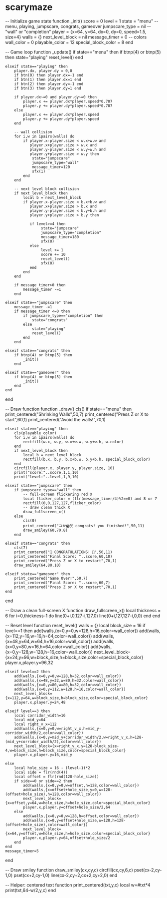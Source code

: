 # scarymaze



-- Initialize game state
function _init()
    score = 0
    level = 1
    state = "menu" -- menu, playing, jumpscare, congrats, gameover
    jumpscare_type = nil -- "wall" or "completion"
    player = {x=64, y=64, dx=0, dy=0, speed=1.5, size=4}
    walls = {}
    next_level_block = nil
    message_timer = 0
    -- colors
    wall_color = 0
    playable_color = 12
    special_block_color = 8
end

-- Game loop
function _update()
    if state=="menu" then
        if btnp(4) or btnp(5) then
            state="playing"
            reset_level()
        end

    elseif state=="playing" then
        player.dx, player.dy = 0,0
        if btn(0) then player.dx=-1 end
        if btn(1) then player.dx=1 end
        if btn(2) then player.dy=-1 end
        if btn(3) then player.dy=1 end

        if player.dx~=0 and player.dy~=0 then
            player.x += player.dx*player.speed*0.707
            player.y += player.dy*player.speed*0.707
        else
            player.x += player.dx*player.speed
            player.y += player.dy*player.speed
        end

        -- wall collision
        for i,w in ipairs(walls) do
            if player.x-player.size < w.x+w.w and
               player.x+player.size > w.x and
               player.y-player.size < w.y+w.h and
               player.y+player.size > w.y then
                state="jumpscare"
                jumpscare_type="wall"
                message_timer=120
                sfx(1)
            end
        end

        -- next level block collision
        if next_level_block then
            local b = next_level_block
            if player.x-player.size < b.x+b.w and
               player.x+player.size > b.x and
               player.y-player.size < b.y+b.h and
               player.y+player.size > b.y then

               if level>=4 then
                    state="jumpscare"
                    jumpscare_type="completion"
                    message_timer=180
                    sfx(0)
               else
                    level += 1
                    score += 10
                    reset_level()
                    sfx(0)
               end
            end
        end

        if message_timer>0 then
            message_timer -=1
        end

    elseif state=="jumpscare" then
        message_timer -=1
        if message_timer <=0 then
            if jumpscare_type=="completion" then
                state="congrats"
            else
                state="playing"
                reset_level()
            end
        end

    elseif state=="congrats" then
        if btnp(4) or btnp(5) then
            _init()
        end

    elseif state=="gameover" then
        if btnp(4) or btnp(5) then
            _init()
        end
    end
end

-- Draw function
function _draw()
    cls()
    if state=="menu" then
        print_centered("Shrinking Walls",50,7)
        print_centered("Press Z or X to start",60,1)
        print_centered("Avoid the walls!",70,1)

    elseif state=="playing" then
        cls(playable_color)
        for i,w in ipairs(walls) do
            rectfill(w.x, w.y, w.x+w.w, w.y+w.h, w.color)
        end
        if next_level_block then
            local b = next_level_block
            rectfill(b.x, b.y, b.x+b.w, b.y+b.h, special_block_color)
        end
        circfill(player.x, player.y, player.size, 10)
        print("score:"..score,1,1,10)
        print("level:"..level,1,9,10)

    elseif state=="jumpscare" then
        if jumpscare_type=="wall" then
            -- full-screen flickering red X
            local flicker_color = (flr(message_timer/4)%2==0) and 8 or 7
            rectfill(0,0,127,127,flicker_color)
            -- draw clean thick X
            draw_fullscreen_x()
        else
            cls(0)
            print_centered("ユか🅾️웃 congrats! you finished!",50,11)
            draw_smiley(60,70,8)
        end

    elseif state=="congrats" then
        cls(7)
        print_centered("🎉 CONGRATULATIONS! 🎉",50,11)
        print_centered("Final Score: "..score,60,10)
        print_centered("Press Z or X to restart",70,1)
        draw_smiley(64,80,10)

    elseif state=="gameover" then
        print_centered("Game Over!",50,7)
        print_centered("Final Score: "..score,60,7)
        print_centered("Press Z or X to restart",70,1)
    end
end

-- Draw a clean full-screen X
function draw_fullscreen_x()
    local thickness = 6
    for i=0,thickness-1 do
        line(0+i,0,127-i,127,0)
        line(0+i,127,127-i,0,0)
    end
end

-- Reset level
function reset_level()
    walls = {}
    local block_size = 16
    if level==1 then
        add(walls,{x=0,y=0,w=128,h=16,color=wall_color})
        add(walls,{x=112,y=16,w=16,h=64,color=wall_color})
        add(walls,{x=48,y=64,w=64,h=16,color=wall_color})
        add(walls,{x=0,y=80,w=16,h=64,color=wall_color})
        add(walls,{x=0,y=128,w=128,h=16,color=wall_color})
        next_level_block={x=24,y=96,w=block_size,h=block_size,color=special_block_color}
        player.x,player.y=96,32

    elseif level==2 then
        add(walls,{x=0,y=0,w=128,h=32,color=wall_color})
        add(walls,{x=48,y=32,w=80,h=32,color=wall_color})
        add(walls,{x=0,y=80,w=80,h=32,color=wall_color})
        add(walls,{x=0,y=112,w=128,h=16,color=wall_color})
        next_level_block={x=112,y=64,w=block_size,h=block_size,color=special_block_color}
        player.x,player.y=24,48

    elseif level==3 then
        local corridor_width=16
        local mid_y=64
        local right_v_x=112
        add(walls,{x=0,y=0,w=right_v_x,h=mid_y-corridor_width/2,color=wall_color})
        add(walls,{x=0,y=mid_y+corridor_width/2,w=right_v_x,h=128-(mid_y+corridor_width/2),color=wall_color})
        next_level_block={x=right_v_x,y=128-block_size-4,w=block_size,h=block_size,color=special_block_color}
        player.x,player.y=16,mid_y

    else
        local hole_size = 16 - (level-1)*2
        local side = flr(rnd(4))
        local offset = flr(rnd(128-hole_size))
        if side==0 or side==2 then
            add(walls,{x=0,y=0,w=offset,h=128,color=wall_color})
            add(walls,{x=offset+hole_size,y=0,w=128-(offset+hole_size),h=128,color=wall_color})
            next_level_block={x=offset,y=64,w=hole_size,h=hole_size,color=special_block_color}
            player.x,player.y=offset+hole_size/2,64
        else
            add(walls,{x=0,y=0,w=128,h=offset,color=wall_color})
            add(walls,{x=0,y=offset+hole_size,w=128,h=128-(offset+hole_size),color=wall_color})
            next_level_block={x=64,y=offset,w=hole_size,h=hole_size,color=special_block_color}
            player.x,player.y=64,offset+hole_size/2
        end
    end
    message_timer=5
end

-- Draw smiley
function draw_smiley(cx,cy,c)
    circfill(cx,cy,6,c)
    pset(cx-2,cy-1,0)
    pset(cx+2,cy-1,0)
    line(cx-2,cy+2,cx+2,cy+2,0)
end

-- Helper: centered text
function print_centered(txt,y,c)
    local w=#txt*4
    print(txt,64-w/2,y,c)
end
